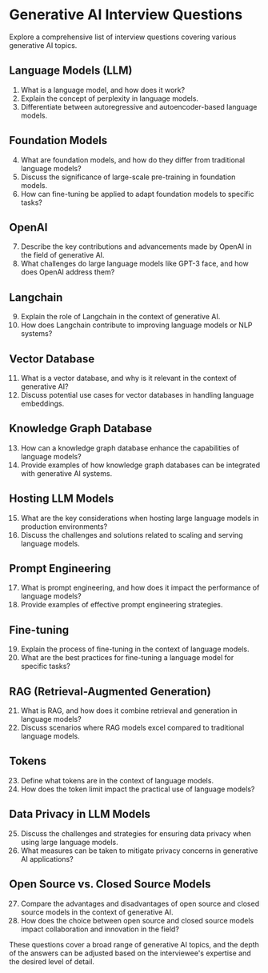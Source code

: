 # Generative AI Interview Questions

Explore a comprehensive list of interview questions covering various generative AI topics.

## Language Models (LLM)

1. What is a language model, and how does it work?
2. Explain the concept of perplexity in language models.
3. Differentiate between autoregressive and autoencoder-based language models.

## Foundation Models

4. What are foundation models, and how do they differ from traditional language models?
5. Discuss the significance of large-scale pre-training in foundation models.
6. How can fine-tuning be applied to adapt foundation models to specific tasks?

## OpenAI

7. Describe the key contributions and advancements made by OpenAI in the field of generative AI.
8. What challenges do large language models like GPT-3 face, and how does OpenAI address them?

## Langchain

9. Explain the role of Langchain in the context of generative AI.
10. How does Langchain contribute to improving language models or NLP systems?

## Vector Database

11. What is a vector database, and why is it relevant in the context of generative AI?
12. Discuss potential use cases for vector databases in handling language embeddings.

## Knowledge Graph Database

13. How can a knowledge graph database enhance the capabilities of language models?
14. Provide examples of how knowledge graph databases can be integrated with generative AI systems.

## Hosting LLM Models

15. What are the key considerations when hosting large language models in production environments?
16. Discuss the challenges and solutions related to scaling and serving language models.

## Prompt Engineering

17. What is prompt engineering, and how does it impact the performance of language models?
18. Provide examples of effective prompt engineering strategies.

## Fine-tuning

19. Explain the process of fine-tuning in the context of language models.
20. What are the best practices for fine-tuning a language model for specific tasks?

## RAG (Retrieval-Augmented Generation)

21. What is RAG, and how does it combine retrieval and generation in language models?
22. Discuss scenarios where RAG models excel compared to traditional language models.

## Tokens

23. Define what tokens are in the context of language models.
24. How does the token limit impact the practical use of language models?

## Data Privacy in LLM Models

25. Discuss the challenges and strategies for ensuring data privacy when using large language models.
26. What measures can be taken to mitigate privacy concerns in generative AI applications?

## Open Source vs. Closed Source Models

27. Compare the advantages and disadvantages of open source and closed source models in the context of generative AI.
28. How does the choice between open source and closed source models impact collaboration and innovation in the field?

These questions cover a broad range of generative AI topics, and the depth of the answers can be adjusted based on the interviewee's expertise and the desired level of detail.



